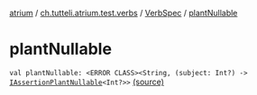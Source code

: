 [atrium](../../index.md) / [ch.tutteli.atrium.test.verbs](../index.md) / [VerbSpec](index.md) / [plantNullable](.)

# plantNullable

`val plantNullable: <ERROR CLASS><String, (subject: Int?) -> `[`IAssertionPlantNullable`](../../ch.tutteli.atrium.creating/-i-assertion-plant-nullable/index.md)`<Int?>>` [(source)](https://github.com/robstoll/atrium/tree/master/atrium-test/src/main/kotlin/ch/tutteli/atrium/test/verbs/VerbSpec.kt#L40)